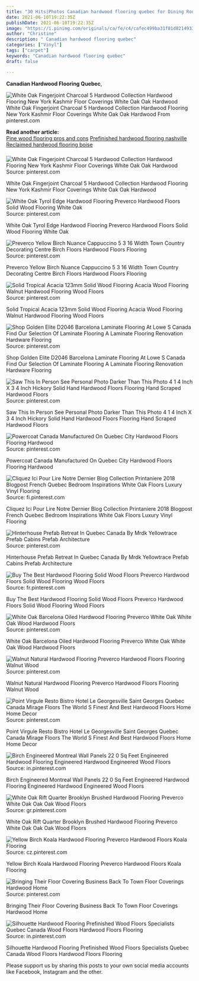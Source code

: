 ```yaml
---
title: "30 Hits|Photos Canadian hardwood flooring quebec for Dining Room"
date: 2021-06-10T19:22:35Z
publishDate: 2021-06-10T19:22:35Z
image: "https://i.pinimg.com/originals/ca/fe/c4/cafec499ba31f81d82149332585e2d9a.jpg"
author: "Christine"
description: " Canadian hardwood flooring quebec"
categories: ["Vinyl"]
tags: ["carpet"]
keywords: "Canadian hardwood flooring quebec"
draft: false

---
```

<!-- Head tag Code -->
**Canadian Hardwood Flooring Quebec**, 

![White Oak Fingerjoint Charcoal 5 Hardwood Collection Hardwood Flooring New York Kashmir Floor Coverings White Oak Oak Hardwood](https://i.pinimg.com/originals/d2/9a/93/d29a93f74d1da27fd1fb9b025b1a9e3d.jpg "White Oak Fingerjoint Charcoal 5 Hardwood Collection Hardwood Flooring New York Kashmir Floor Coverings White Oak Oak Hardwood")
White Oak Fingerjoint Charcoal 5 Hardwood Collection Hardwood Flooring New York Kashmir Floor Coverings White Oak Oak Hardwood From pinterest.com

**Read another article:**  
[Pine wood flooring pros and cons](/pine-wood-flooring-pros-and-cons/)
[Prefinished hardwood flooring nashville](/prefinished-hardwood-flooring-nashville/)
[Reclaimed hardwood flooring boise](/reclaimed-hardwood-flooring-boise/)




### 

 


![White Oak Fingerjoint Charcoal 5 Hardwood Collection Hardwood Flooring New York Kashmir Floor Coverings White Oak Oak Hardwood](https://i.pinimg.com/originals/d2/9a/93/d29a93f74d1da27fd1fb9b025b1a9e3d.jpg "White Oak Fingerjoint Charcoal 5 Hardwood Collection Hardwood Flooring New York Kashmir Floor Coverings White Oak Oak Hardwood")
Source: pinterest.com

White Oak Fingerjoint Charcoal 5 Hardwood Collection Hardwood Flooring New York Kashmir Floor Coverings White Oak Oak Hardwood  

![White Oak Tyrol Edge Hardwood Flooring Preverco Hardwood Floors Solid Wood Flooring White Oak](https://i.pinimg.com/originals/51/97/d6/5197d66f847cca93cd4e70cd93cfccc2.jpg "White Oak Tyrol Edge Hardwood Flooring Preverco Hardwood Floors Solid Wood Flooring White Oak")
Source: pinterest.com

White Oak Tyrol Edge Hardwood Flooring Preverco Hardwood Floors Solid Wood Flooring White Oak  

![Preverco Yellow Birch Nuance Cappuccino 5 3 16 Width Town Country Decorating Centre Birch Floors Hardwood Floors Flooring](https://i.pinimg.com/originals/3d/1f/03/3d1f03a7594c65d2fed1c55f25eda9d2.jpg "Preverco Yellow Birch Nuance Cappuccino 5 3 16 Width Town Country Decorating Centre Birch Floors Hardwood Floors Flooring")
Source: pinterest.com

Preverco Yellow Birch Nuance Cappuccino 5 3 16 Width Town Country Decorating Centre Birch Floors Hardwood Floors Flooring  

![Solid Tropical Acacia 123mm Solid Wood Flooring Acacia Wood Flooring Walnut Hardwood Flooring Wood Floors](https://i.pinimg.com/736x/b9/f0/5f/b9f05fa9ddf2b52ed0e06da264a1ec59--acacia-wood-flooring-walnut-hardwood-flooring.jpg "Solid Tropical Acacia 123mm Solid Wood Flooring Acacia Wood Flooring Walnut Hardwood Flooring Wood Floors")
Source: pinterest.com

Solid Tropical Acacia 123mm Solid Wood Flooring Acacia Wood Flooring Walnut Hardwood Flooring Wood Floors  

![Shop Golden Elite D2046 Barcelona Laminate Flooring At Lowe S Canada Find Our Selection Of Laminate Flooring A Laminate Flooring Renovation Hardware Flooring](https://i.pinimg.com/originals/c7/91/bb/c791bb3676e928339d3ce1146b147ccc.jpg "Shop Golden Elite D2046 Barcelona Laminate Flooring At Lowe S Canada Find Our Selection Of Laminate Flooring A Laminate Flooring Renovation Hardware Flooring")
Source: pinterest.com

Shop Golden Elite D2046 Barcelona Laminate Flooring At Lowe S Canada Find Our Selection Of Laminate Flooring A Laminate Flooring Renovation Hardware Flooring  

![Saw This In Person See Personal Photo Darker Than This Photo 4 1 4 Inch X 3 4 Inch Hickory Solid Hand Hardwood Floors Flooring Hand Scraped Hardwood Floors](https://i.pinimg.com/originals/71/bd/68/71bd682ebcd7f9467373b0c8d300d7fd.jpg "Saw This In Person See Personal Photo Darker Than This Photo 4 1 4 Inch X 3 4 Inch Hickory Solid Hand Hardwood Floors Flooring Hand Scraped Hardwood Floors")
Source: pinterest.com

Saw This In Person See Personal Photo Darker Than This Photo 4 1 4 Inch X 3 4 Inch Hickory Solid Hand Hardwood Floors Flooring Hand Scraped Hardwood Floors  

![Powercoat Canada Manufactured On Quebec City Hardwood Floors Flooring Hardwood](https://i.pinimg.com/originals/63/6c/3b/636c3b5b697df675feef36620a8c70dc.jpg "Powercoat Canada Manufactured On Quebec City Hardwood Floors Flooring Hardwood")
Source: pinterest.com

Powercoat Canada Manufactured On Quebec City Hardwood Floors Flooring Hardwood  

![Cliquez Ici Pour Lire Notre Dernier Blog Collection Printaniere 2018 Blogpost French Quebec Bedroom Inspirations White Oak Floors Luxury Vinyl Flooring](https://i.pinimg.com/736x/7d/53/69/7d53695586b74e2122874a6ad014e7d8.jpg "Cliquez Ici Pour Lire Notre Dernier Blog Collection Printaniere 2018 Blogpost French Quebec Bedroom Inspirations White Oak Floors Luxury Vinyl Flooring")
Source: fi.pinterest.com

Cliquez Ici Pour Lire Notre Dernier Blog Collection Printaniere 2018 Blogpost French Quebec Bedroom Inspirations White Oak Floors Luxury Vinyl Flooring  

![Hinterhouse Prefab Retreat In Quebec Canada By Mrdk Yellowtrace Prefab Cabins Prefab Architecture](https://i.pinimg.com/originals/b3/ba/05/b3ba051abb772c26d186a33d42e2d98e.jpg "Hinterhouse Prefab Retreat In Quebec Canada By Mrdk Yellowtrace Prefab Cabins Prefab Architecture")
Source: pinterest.com

Hinterhouse Prefab Retreat In Quebec Canada By Mrdk Yellowtrace Prefab Cabins Prefab Architecture  

![Buy The Best Hardwood Flooring Solid Wood Floors Preverco Hardwood Floors Solid Wood Flooring Wood Floors](https://i.pinimg.com/originals/66/11/62/6611624039e175ccc98ea85db74df8d0.jpg "Buy The Best Hardwood Flooring Solid Wood Floors Preverco Hardwood Floors Solid Wood Flooring Wood Floors")
Source: fr.pinterest.com

Buy The Best Hardwood Flooring Solid Wood Floors Preverco Hardwood Floors Solid Wood Flooring Wood Floors  

![White Oak Barcelona Oiled Hardwood Flooring Preverco White Oak White Oak Wood Hardwood Floors](https://i.pinimg.com/originals/f4/7d/0a/f47d0a021fe7f7e2304702502e57d663.jpg "White Oak Barcelona Oiled Hardwood Flooring Preverco White Oak White Oak Wood Hardwood Floors")
Source: pinterest.com

White Oak Barcelona Oiled Hardwood Flooring Preverco White Oak White Oak Wood Hardwood Floors  

![Walnut Natural Hardwood Flooring Preverco Hardwood Floors Flooring Walnut Wood](https://i.pinimg.com/originals/6c/5b/e2/6c5be29eaa4d0cb9d113db5b2747114b.jpg "Walnut Natural Hardwood Flooring Preverco Hardwood Floors Flooring Walnut Wood")
Source: pinterest.com

Walnut Natural Hardwood Flooring Preverco Hardwood Floors Flooring Walnut Wood  

![Point Virgule Resto Bistro Hotel Le Georgesville Saint Georges Quebec Canada Mirage Floors The World S Finest And Best Hardwood Floors Home Home Decor](https://i.pinimg.com/474x/c8/61/1a/c8611a816ea9a30a4b7b95121b989842--saint-georges-cognac.jpg "Point Virgule Resto Bistro Hotel Le Georgesville Saint Georges Quebec Canada Mirage Floors The World S Finest And Best Hardwood Floors Home Home Decor")
Source: pinterest.com

Point Virgule Resto Bistro Hotel Le Georgesville Saint Georges Quebec Canada Mirage Floors The World S Finest And Best Hardwood Floors Home Home Decor  

![Birch Engineered Montreal Wall Panels 22 0 Sq Feet Engineered Hardwood Flooring Engineered Hardwood Engineered Wood Floors](https://i.pinimg.com/originals/af/41/0a/af410aaf9e98bbe29fa64d105755fb90.jpg "Birch Engineered Montreal Wall Panels 22 0 Sq Feet Engineered Hardwood Flooring Engineered Hardwood Engineered Wood Floors")
Source: in.pinterest.com

Birch Engineered Montreal Wall Panels 22 0 Sq Feet Engineered Hardwood Flooring Engineered Hardwood Engineered Wood Floors  

![White Oak Rift Quarter Brooklyn Brushed Hardwood Flooring Preverco White Oak Oak Oak Wood Floors](https://i.pinimg.com/originals/d1/4c/15/d14c15e8b9f9b74f8cdb49abf85ede7a.jpg "White Oak Rift Quarter Brooklyn Brushed Hardwood Flooring Preverco White Oak Oak Oak Wood Floors")
Source: gr.pinterest.com

White Oak Rift Quarter Brooklyn Brushed Hardwood Flooring Preverco White Oak Oak Oak Wood Floors  

![Yellow Birch Koala Hardwood Flooring Preverco Hardwood Floors Koala Flooring](https://i.pinimg.com/originals/e4/81/da/e481da9d6e450aebf6cadd95f49de083.jpg "Yellow Birch Koala Hardwood Flooring Preverco Hardwood Floors Koala Flooring")
Source: cz.pinterest.com

Yellow Birch Koala Hardwood Flooring Preverco Hardwood Floors Koala Flooring  

![Bringing Their Floor Covering Business Back To Town Floor Coverings Hardwood Home](https://i.pinimg.com/originals/57/b6/de/57b6ded24a90c03ca7bb4dbde4228553.jpg "Bringing Their Floor Covering Business Back To Town Floor Coverings Hardwood Home")
Source: pinterest.com

Bringing Their Floor Covering Business Back To Town Floor Coverings Hardwood Home  

![Silhouette Hardwood Flooring Prefinished Wood Floors Specialists Quebec Canada Wood Floors Hardwood Floors Flooring](https://i.pinimg.com/originals/ca/fe/c4/cafec499ba31f81d82149332585e2d9a.jpg "Silhouette Hardwood Flooring Prefinished Wood Floors Specialists Quebec Canada Wood Floors Hardwood Floors Flooring")
Source: in.pinterest.com

Silhouette Hardwood Flooring Prefinished Wood Floors Specialists Quebec Canada Wood Floors Hardwood Floors Flooring  

Please support us by sharing this posts to your own social media accounts like Facebook, Instagram and the other.

